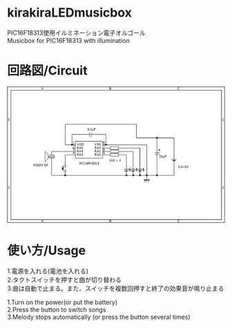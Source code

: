 # kirakiraLEDmusicbox
PIC16F18313使用イルミネーション電子オルゴール  
Musicbox for PIC16F18313 with illumination  
# 回路図/Circuit
![回路図](https://github.com/yuzuhara0597/kirakiraLEDmusicbox/blob/master/kirakiraLED_circuit.png) 

# 使い方/Usage
1.電源を入れる(電池を入れる)  
2.タクトスイッチを押すと曲が切り替わる  
3.曲は自動で止まる。また、スイッチを複数回押すと終了の効果音が鳴り止まる  
  
1.Turn on the power(or put the battery)  
2.Press the button to switch songs  
3.Melody stops automatically (or press the button several times)  
